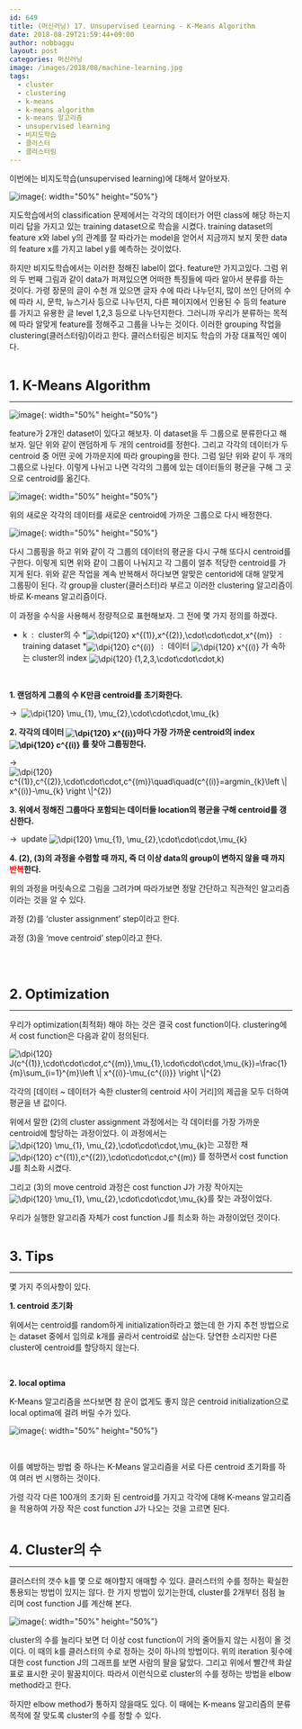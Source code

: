 ```yaml
---
id: 649
title: (머신러닝) 17. Unsupervised Learning - K-Means Algorithm
date: 2018-08-29T21:59:44+09:00
author: nobbaggu
layout: post
categories: 머신러닝
image: /images/2018/08/machine-learning.jpg
tags:
  - cluster
  - clustering
  - k-means
  - k-means algorithm
  - k-means 알고리즘
  - unsupervised learning
  - 비지도학습
  - 클러스터
  - 클러스터링
---
```

이번에는 비지도학습(unsupervised learning)에 대해서 알아보자.

![image](/images/2018/08/no-name-101.png){: width="50%" height="50%"}

지도학습에서의 classification 문제에서는 각각의 데이터가 어떤 class에 해당 하는지 미리 답을 가지고 있는 training dataset으로 학습을 시켰다. training dataset의 feature x와 label y의 관계를 잘 따라가는 model을 얻어서 지금까지 보지 못한 data의 feature x를 가지고 label y를 예측하는 것이었다.

하지만 비지도학습에서는 이러한 정해진 label이 없다. feature만 가지고있다. 그럼 위의 두 번째 그림과 같이 data가 퍼져있으면 어떠한 특징들에 따라 알아서 분류를 하는 것이다. 가령 장문의 글이 수천 개 있으면 글자 수에 따라 나누던지, 많이 쓰인 단어의 수에 따라 시, 문학, 뉴스기사 등으로 나누던지, 다른 페이지에서 인용된 수 등의 feature를 가지고 유용한 글 level 1,2,3 등으로 나누던지한다. 그러니까 우리가 분류하는 목적에 따라 알맞게 feature를 정해주고 그룹을 나누는 것이다. 이러한 grouping 작업을 clustering(클러스터링)이라고 한다. 클러스터링은 비지도 학습의 가장 대표적인 예이다.

&nbsp;

<span style="font-size: 18pt;"><strong>1. K-Means Algorithm</strong></span>

* * *

![image](/images/2018/08/no-name-102.png){: width="50%" height="50%"}

feature가 2개인 dataset이 있다고 해보자. 이 dataset을 두 그룹으로 분류한다고 해보자. 일단 위와 같이 랜덤하게 두 개의 centroid를 정한다. 그리고 각각의 데이터가 두 centroid 중 어떤 곳에 가까운지에 따라 grouping을 한다. 그럼 일단 위와 같이 두 개의 그룹으로 나뉜다. 이렇게 나뉘고 나면 각각의 그룹에 있는 데이터들의 평균을 구해 그 곳으로 centroid를 옮긴다.

![image](/images/2018/08/no-name-106.png){: width="50%" height="50%"}

위의 새로운 각각의 데이터를 새로운 centroid에 가까운 그룹으로 다시 배정한다.

![image](/images/2018/08/no-name-103-300x266.png){: width="50%" height="50%"}

다시 그룹핑을 하고 위와 같이 각 그룹의 데이터의 평균을 다시 구해 또다시 centroid를 구한다. 이렇게 되면 위와 같이 그룹이 나눠지고 각 그룹이 얼추 적당한 centroid를 가지게 된다. 위와 같은 작업을 계속 반복해서 하다보면 알맞은 centorid에 대해 알맞게 그룹핑이 된다. 각 group을 cluster(클러스터)라 부르고 이러한 clustering 알고리즘이 바로 K-means 알고리즘이다.

이 과정을 수식을 사용해서 정량적으로 표현해보자. 그 전에 몇 가지 정의를 하겠다.

  * k  :  cluster의 수
  *<img src="https://latex.codecogs.com/gif.latex?\dpi{120}&space;x^{(1)},x^{(2)},\cdot\cdot\cdot,x^{(m)}" alt="\dpi{120} x^{(1)},x^{(2)},\cdot\cdot\cdot,x^{(m)}" align="absmiddle" />   :  training dataset
  *<img src="https://latex.codecogs.com/gif.latex?\dpi{120}&space;c^{(i)}" alt="\dpi{120} c^{(i)}" align="absmiddle" />   :  데이터 <img src="https://latex.codecogs.com/gif.latex?\dpi{120}&space;x^{(i)}" alt="\dpi{120} x^{(i)}" align="absmiddle" /> 가 속하는 cluster의 index <img src="https://latex.codecogs.com/gif.latex?\dpi{120}&space;(1,2,3,\cdot\cdot\cdot,k)" alt="\dpi{120} (1,2,3,\cdot\cdot\cdot,k)" align="absmiddle" />

&nbsp;

**1. 랜덤하게 그룹의 수 K만큼 centroid를 초기화한다.**

→  <img src="https://latex.codecogs.com/gif.latex?\dpi{120}&space;\mu_{1},&space;\mu_{2},\cdot\cdot\cdot,\mu_{k}" alt="\dpi{120} \mu_{1}, \mu_{2},\cdot\cdot\cdot,\mu_{k}" align="absmiddle" />

**2. 각각의 데이터 <img src="https://latex.codecogs.com/gif.latex?\dpi{120}&space;x^{(i)}" alt="\dpi{120} x^{(i)}" align="absmiddle" />마다 가장 가까운 centroid의 index <img src="https://latex.codecogs.com/gif.latex?\dpi{120}&space;c^{(i)}" alt="\dpi{120} c^{(i)}" align="absmiddle" /> 를 찾아 그룹핑한다.**

→ <img src="https://latex.codecogs.com/gif.latex?\dpi{120}&space;c^{(1)},c^{(2)},\cdot\cdot\cdot,c^{(m)}\quad\quad(c^{(i)}=argmin_{k}\left&space;\|&space;x^{(i)}-\mu_{k}&space;\right&space;\|^{2})" alt="\dpi{120} c^{(1)},c^{(2)},\cdot\cdot\cdot,c^{(m)}\quad\quad(c^{(i)}=argmin_{k}\left \| x^{(i)}-\mu_{k} \right \|^{2})" align="absmiddle" /> 

**3. 위에서 정해진 그룹마다 포함되는 데이터들 location의 평균을 구해 centroid를 갱신한다.**

→  update <img src="https://latex.codecogs.com/gif.latex?\dpi{120}&space;\mu_{1},&space;\mu_{2},\cdot\cdot\cdot,\mu_{k}" alt="\dpi{120} \mu_{1}, \mu_{2},\cdot\cdot\cdot,\mu_{k}" align="absmiddle" />

**4. (2), (3)의 과정을 수렴할 때 까지, 즉 더 이상 data의 group이 변하지 않을 때 까지 <span style="color: #ff0000;">반복</span>한다.**

위의 과정을 머릿속으로 그림을 그려가며 따라가보면 정말 간단하고 직관적인 알고리즘이라는 것을 알 수 있다.

과정 (2)를 &#8216;cluster assignment&#8217; step이라고 한다.

과정 (3)을 &#8216;move centroid&#8217; step이라고 한다.

&nbsp;

&nbsp;

<span style="font-size: 18pt;"><strong>2</strong><strong>. Optimization</strong></span>

* * *

우리가 optimization(최적화) 해야 하는 것은 결국 cost function이다. clustering에서 cost function은 다음과 같이 정의된다.

<img src="https://latex.codecogs.com/gif.latex?\dpi{120}&space;J(c^{(1)},\cdot\cdot\cdot,c^{(m)},\mu_{1},\cdot\cdot\cdot,\mu_{k})=\frac{1}{m}\sum_{i=1}^{m}\left&space;\|&space;x^{(i)}-\mu_{c^{(i)}}&space;\right&space;\|^{2}" alt="\dpi{120} J(c^{(1)},\cdot\cdot\cdot,c^{(m)},\mu_{1},\cdot\cdot\cdot,\mu_{k})=\frac{1}{m}\sum_{i=1}^{m}\left \| x^{(i)}-\mu_{c^{(i)}} \right \|^{2}" align="absmiddle" /> 

각각의 [데이터 ~ 데이터가 속한 cluster의 centroid 사이 거리]의 제곱을 모두 더하여 평균을 낸 값이다.

위에서 말한 (2)의 cluster assignment 과정에서는 각 데이터를 가장 가까운 centroid에 할당하는 과정이었다. 이 과정에서는 <img src="https://latex.codecogs.com/gif.latex?\dpi{120}&space;\mu_{1},&space;\mu_{2},\cdot\cdot\cdot,\mu_{k}" alt="\dpi{120} \mu_{1}, \mu_{2},\cdot\cdot\cdot,\mu_{k}" align="absmiddle" />는 고정한 채<img src="https://latex.codecogs.com/gif.latex?\dpi{120}&space;c^{(1)},c^{(2)},\cdot\cdot\cdot,c^{(m)}" alt="\dpi{120} c^{(1)},c^{(2)},\cdot\cdot\cdot,c^{(m)}" align="absmiddle" /> 를 정하면서 cost function J를 최소화 시켰다.

그리고 (3)의 move centroid 과정은 cost function J가 가장 작아지는 <img src="https://latex.codecogs.com/gif.latex?\dpi{120}&space;\mu_{1},&space;\mu_{2},\cdot\cdot\cdot,\mu_{k}" alt="\dpi{120} \mu_{1}, \mu_{2},\cdot\cdot\cdot,\mu_{k}" align="absmiddle" />를 찾는 과정이었다.

우리가 실행한 알고리즘 자체가 cost function J를 최소화 하는 과정이었던 것이다.

&nbsp;

<span style="font-size: 18pt;"><strong>3. Tips</strong></span>

* * *

몇 가지 주의사항이 있다.

**1. centroid 초기화**

위에서는 centroid를 random하게 initialization하라고 했는데 한 가지 추천 방법으로는 dataset 중에서 임의로 k개를 골라서 centroid로 삼는다. 당연한 소리지만 다른 cluster에 centroid를 할당하지 않는다.

&nbsp;

**2. local optima**

K-Means 알고리즘을 쓰다보면 참 운이 없게도 좋지 않은 centroid initialization으로 local optima에 걸려 버릴 수가 있다.

![image](/images/2018/08/no-name-109.png){: width="50%" height="50%"}

&nbsp;

이를 예방하는 방법 중 하나는 K-Means 알고리즘을 서로 다른 centroid 초기화를 하여 여러 번 시행하는 것이다.

가령 각각 다른 100개의 초기화 된 centroid를 가지고 각각에 대해 K-means 알고리즘을 적용하여 가장 작은 cost function J가 나오는 것을 고르면 된다.

&nbsp;

<span style="font-size: 18pt;"><strong>4. Cluster의 수</strong></span>

* * *

클러스터의 갯수 k를 몇 으로 해야할지 애매할 수 있다. 클러스터의 수를 정하는 확실한 통용되는 방법이 있지는 않다. 한 가지 방법이 있기는한데, cluster를 2개부터 점점 늘리며 cost function J를 계산해 본다.

![image](/images/2018/08/no-name-105-300x204.png){: width="50%" height="50%"}

cluster의 수를 늘리다 보면 더 이상 cost function이 거의 줄어들지 않는 시점이 올 것이다. 이 때의 k를 클러스터의 수로 정하는 것이 하나의 방법이다. 위의 iteration 횟수에 대한 cost function J의 그래프를 보면 사람의 팔을 닮았다. 그리고 위에서 빨간색 화살표로 표시한 곳이 팔꿈치이다. 따라서 이런식으로 cluster의 수를 정하는 방법을 elbow method라고 한다.

하지만 elbow method가 통하지 않을때도 있다. 이 때에는 K-means 알고리즘의 분류 목적에 잘 맞도록 cluster의 수를 정할 수 있다.